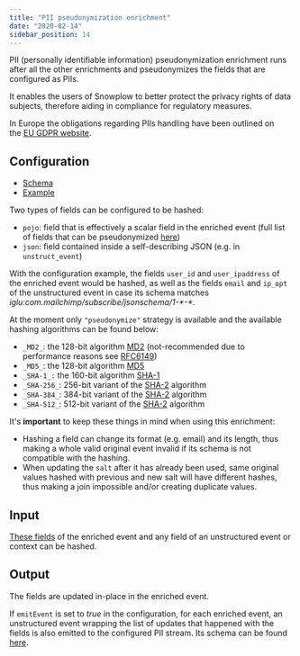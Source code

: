 ```yaml
---
title: "PII pseudonymization enrichment"
date: "2020-02-14"
sidebar_position: 14
---
```


PII (personally identifiable information) pseudonymization enrichment runs after all the other enrichments and pseudonymizes the fields that are configured as PIIs.

It enables the users of Snowplow to better protect the privacy rights of data subjects, therefore aiding in compliance for regulatory measures.

In Europe the obligations regarding PIIs handling have been outlined on the [EU GDPR website](https://www.eugdpr.org/).

## Configuration

- [Schema](https://github.com/snowplow/iglu-central/blob/master/schemas/com.snowplowanalytics.snowplow.enrichments/pii_enrichment_config/jsonschema/2-0-0)
- [Example](https://github.com/snowplow/enrich/blob/master/config/enrichments/pii_enrichment_config.json)

Two types of fields can be configured to be hashed:

- `pojo`: field that is effectively a scalar field in the enriched event (full list of fields that can be pseudonymized [here](https://github.com/snowplow/iglu-central/blob/master/schemas/com.snowplowanalytics.snowplow.enrichments/pii_enrichment_config/jsonschema/2-0-0#L43-L60))
- `json`: field contained inside a self-describing JSON (e.g. in `unstruct_event`)

With the configuration example, the fields `user_id` and `user_ipaddress` of the enriched event would be hashed, as well as the fields `email` and `ip_opt` of the unstructured event in case its schema matches _iglu:com.mailchimp/subscribe/jsonschema/1-\*-\*_.

At the moment only `"pseudonymize"` strategy is available and the available hashing algorithms can be found below:

- `_MD2_`: the 128-bit algorithm [MD2](https://en.wikipedia.org/wiki/MD2_(cryptography)#MD2_hashes) (not-recommended due to performance reasons see [RFC6149](https://tools.ietf.org/html/rfc6149))
- `_MD5_`: the 128-bit algorithm [MD5](https://en.wikipedia.org/wiki/MD5#MD5_hashes)
- `_SHA-1_:` the 160-bit algorithm [SHA-1](https://en.wikipedia.org/wiki/SHA-1#Example_hashes)
- `_SHA-256_`: 256-bit variant of the [SHA-2](https://en.wikipedia.org/wiki/SHA-2#Comparison_of_SHA_functions) algorithm
- `_SHA-384_`: 384-bit variant of the [SHA-2](https://en.wikipedia.org/wiki/SHA-2#Comparison_of_SHA_functions) algorithm
- `_SHA-512_`: 512-bit variant of the [SHA-2](https://en.wikipedia.org/wiki/SHA-2#Comparison_of_SHA_functions) algorithm

It's **important** to keep these things in mind when using this enrichment:

- Hashing a field can change its format (e.g. email) and its length, thus making a whole valid original event invalid if its schema is not compatible with the hashing.
- When updating the `salt` after it has already been used, same original values hashed with previous and new salt will have different hashes, thus making a join impossible and/or creating duplicate values.

## Input

[These fields](https://github.com/snowplow/iglu-central/blob/master/schemas/com.snowplowanalytics.snowplow.enrichments/pii_enrichment_config/jsonschema/2-0-0#L43-L60) of the enriched event and any field of an unstructured event or context can be hashed.

## Output

The fields are updated in-place in the enriched event.

If `emitEvent` is set to _true_ in the configuration, for each enriched event, an unstructured event wrapping the list of updates that happened with the fields is also emitted to the configured PII stream. Its schema can be found [here](https://github.com/snowplow/iglu-central/blob/master/schemas/com.snowplowanalytics.snowplow/pii_transformation/jsonschema/1-0-0).
